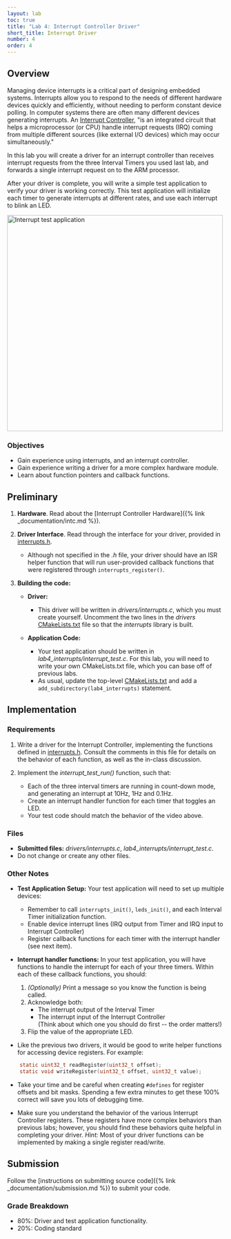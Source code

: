 ```yaml
---
layout: lab
toc: true
title: "Lab 4: Interrupt Controller Driver"
short_title: Interrupt Driver
number: 4
order: 4
---
```


## Overview


Managing device interrupts is a critical part of designing embedded systems.  Interrupts allow you to respond to the needs of different hardware devices quickly and efficiently, without needing to perform constant device polling.
In computer systems there are often many different devices generating interrupts.  An [Interrupt Controller](https://en.wikipedia.org/wiki/Programmable_interrupt_controller), "is an integrated circuit that helps a microprocessor (or CPU) handle interrupt requests (IRQ) coming from multiple different sources (like external I/O devices) which may occur simultaneously."  

In this lab you will create a driver for an interrupt controller than receives interrupt requests from the three Interval Timers you used last lab, and forwards a single interrupt request on to the ARM processor.

After your driver is complete, you will write a simple test application to verify your driver is working correctly.  This test application will initialize each timer to generate interrupts at different rates, and use each interrupt to blink an LED.

<img src="{% link media/interrupts/interrupt_test.gif %}" width="500" alt="Interrupt test application">

### Objectives

* Gain experience using interrupts, and an interrupt controller.
* Gain experience writing a driver for a more complex hardware module.
* Learn about function pointers and callback functions.

## Preliminary

1. **Hardware**. Read about the [Interrupt Controller Hardware]({% link _documentation/intc.md %}).

1. **Driver Interface**. Read through the interface for your driver, provided in [interrupts.h]({{site.github.fileurl}}/drivers/interrupts.h).
    * Although not specified in the *.h* file, your driver should have an ISR helper function that will run user-provided callback functions that were registered through `interrupts_register()`.

1. **Building the code:** 
    * **Driver:** 
        * This driver will be written in *drivers/interrupts.c*, which you must create yourself.  Uncomment the two lines in the *drivers* [CMakeLists.txt]({{site.github.fileurl}}/drivers/CMakeLists.txt) file so that the *interrupts* library is built.  

    * **Application Code:**
        * Your test application should be written in *lab4_interrupts/interrupt_test.c*.  For this lab, you will need to write your own CMakeLists.txt file, which you can base off of previous labs.
        * As usual, update the top-level [CMakeLists.txt]({{site.github.fileurl}}/CMakeLists.txt) and add a `add_subdirectory(lab4_interrupts)` statement.

## Implementation

### Requirements

1. Write a driver for the Interrupt Controller, implementing the functions defined in [interrupts.h]({{site.github.fileurl}}/drivers/interrupts.h).  Consult the comments in this file for details on the behavior of each function, as well as the in-class discussion.

1. Implement the *interrupt_test_run()* function, such that:
    * Each of the three interval timers are running in count-down mode, and generating an interrupt at 10Hz, 1Hz and 0.1Hz.
    * Create an interrupt handler function for each timer that toggles an LED.
    * Your test code should match the behavior of the video above.



### Files
  - **Submitted files:** *drivers/interrupts.c*, *lab4_interrupts/interrupt_test.c*.
  - Do not change or create any other files.

### Other Notes
* **Test Application Setup:** Your test application will need to set up multiple devices:
    * Remember to call `interrupts_init()`, `leds_init()`, and each Interval Timer initialization function.
    * Enable device interrupt lines (IRQ output from Timer and IRQ input to Interrupt Controller)
    * Register callback functions for each timer with the interrupt handler (see next item).

* **Interrupt handler functions:**  In your test application, you will have functions to handle the interrupt for each of your three timers.  Within each of these callback functions, you should:
    1. *(Optionally)* Print a message so you know the function is being called.
    1. Acknowledge both:
        * The interrupt output of the Interval Timer
        * The interrupt input of the Interrupt Controller        
        (Think about which one you should do first -- the order matters!)
    3. Flip the value of the appropriate LED.

* Like the previous two drivers, it would be good to write helper functions for accessing device registers.  For example:
```c
    static uint32_t readRegister(uint32_t offset);
    static void writeRegister(uint32_t offset, uint32_t value);
```

* Take your time and be careful when creating `#defines` for register offsets and bit masks.  Spending a few extra minutes to get these 100% correct will save you lots of debugging time.

* Make sure you understand the behavior of the various Interrupt Controller registers.  These registers have more complex behaviors than previous labs; however, you should find these behaviors quite helpful in completing your driver.  *Hint:* Most of your driver functions can be implemented by making a single register read/write.


## Submission
Follow the [instructions on submitting source code]({% link _documentation/submission.md %}) to submit your code.

### Grade Breakdown 
  * 80%: Driver and test application functionality.
  * 20%: Coding standard